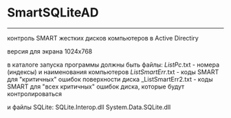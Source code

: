 # SmartSQLiteAD
---------------
контроль SMART жестких дисков компьютеров в Active Directiry

версия для экрана 1024х768

в каталоге запуска программы должны быть файлы:
_ListPc_.txt - номера (индексы) и наименования компьютеров 
_ListSmartErr_.txt - коды SMART для "критичных" ошибок поверхности диска
_ListSmartErr2.txt - коды SMART для "всех критичных" ошибок диска, которые будут контролироваться

и файлы SQLite:
SQLite.Interop.dll
System.Data.SQLite.dll